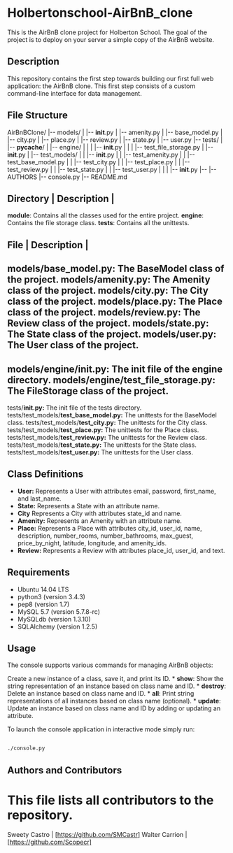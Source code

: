 # Holbertonschool-AirBnB_clone
This is the AirBnB clone project for Holberton School. The goal of the project is to deploy on your server a simple copy of the AirBnB website.

## Description
This repository contains the first step towards building our first full web application: the AirBnB clone. This first step consists of a custom command-line interface for data management.

## File Structure

AirBnBClone/
|-- models/
|   |-- __init__.py
|   |-- amenity.py
|   |-- base_model.py
|   |-- city.py
|   |-- place.py
|   |-- review.py
|   |-- state.py
|   |-- user.py
|-- tests/
|   |-- __pycache__/
|   |-- engine/
|   |   |   |-- __init__.py
|   |   |   |-- test_file_storage.py
|   |-- __init__.py
|   |-- test_models/
|   |   |-- __init__.py
|   |   |-- test_amenity.py
|   |   |-- test_base_model.py
|   |   |-- test_city.py
|   |   |-- test_place.py
|   |   |-- test_review.py
|   |   |-- test_state.py
|   |   |-- test_user.py
|   |
|   |-- __init__.py
|-- 
|-- AUTHORS
|-- console.py
|-- README.md


## Directory | Description |

**module**: Contains all the classes used for the entire project.
**engine**: Contains the file storage class.
**tests**: Contains all the unittests.


## File | Description |

models/**base_model.py:** The BaseModel class of the project.
models/**amenity.py:** The Amenity class of the project.
models/**city.py**: The City class of the project.
models/**place.py:** The Place class of the project.
models/**review.py:** The Review class of the project.
models/**state.py:** The State class of the project.
models/**user.py:** The User class of the project.
--- 
models/engine/**__init__.py:** The init file of the engine directory.
models/engine/**test_file_storage.py:** The FileStorage class of the project.
---
tests/**__init__.py:** The init file of the tests directory.
tests/test_models/**test_base_model.py:** The unittests for the BaseModel class.
tests/test_models/**test_city.py:** The unittests for the City class.
tests/test_models/**test_place.py:** The unittests for the Place class.
tests/test_models/**test_review.py:** The unittests for the Review class.
tests/test_models/**test_state.py:** The unittests for the State class.
tests/test_models/**test_user.py:** The unittests for the User class.


## Class Definitions

* **User:** Represents a User with attributes email, password, first_name, and last_name.
* **State:** Represents a State with an attribute name.
* **City** Represents a City with attributes state_id and name.
* **Amenity:** Represents an Amenity with an attribute name.
* **Place:** Represents a Place with attributes city_id, user_id, name, description,          number_rooms, number_bathrooms, max_guest, price_by_night, latitude, longitude, and amenity_ids.
* **Review:** Represents a Review with attributes place_id, user_id, and text.

## Requirements
* Ubuntu 14.04 LTS
* python3 (version 3.4.3)
* pep8 (version 1.7)
* MySQL 5.7 (version 5.7.8-rc)
* MySQLdb (version 1.3.10)
* SQLAlchemy (version 1.2.5)


## Usage

The console supports various commands for managing AirBnB objects:

Create a new instance of a class, save it, and print its ID.
    * **show**: Show the string representation of an instance based on class name and ID.
    * **destroy**: Delete an instance based on class name and ID.
    * **all**: Print string representations of all instances based on class name (optional).
    * **update**: Update an instance based on class name and ID by adding or updating an attribute.

To launch the console application in interactive mode simply run:
```bash

./console.py
```

## Authors and Contributors 
# This file lists all contributors to the repository.

Sweety Castro | [https://github.com/SMCastr]
Walter Carrion | [https://github.com/Scopecr]



